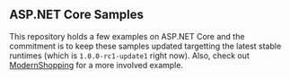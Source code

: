 ## ASP.NET Core Samples

This repository holds a few examples on ASP.NET Core and the commitment is to keep these samples updated targetting the latest stable runtimes (which is `1.0.0-rc1-update1` right now). Also, check out [ModernShopping](https://github.com/tugberkugurlu/ModernShopping) for a more involved example.